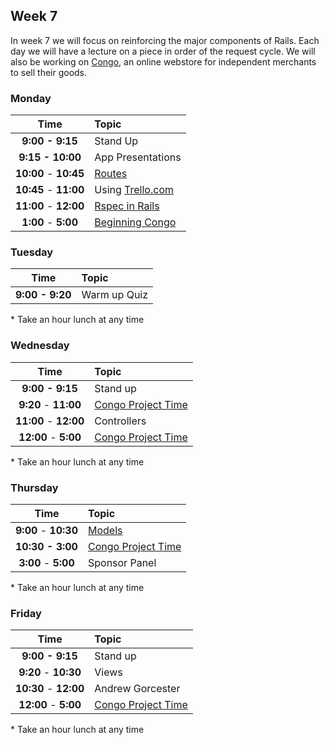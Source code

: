## Week 7

In week 7 we will focus on reinforcing the major components of Rails. Each day we will have a lecture on a piece in order of the request cycle. We will also be working on [Congo](congo.md), an online webstore for independent merchants to sell their goods.



### Monday

| Time              | Topic               |
|:-----------------:|:--------------------|
| **9:00 - 9:15**   | Stand Up            |
| **9:15 - 10:00**  | App Presentations   |
| **10:00** - **10:45** | [Routes](monday/routes.md)          |
| **10:45** - **11:00** | Using [Trello.com](http://trello.com)          |
| **11:00** - **12:00** | [Rspec in Rails](monday/rspec-with-rails.md)          |
| **1:00** - **5:00** | [Beginning Congo](congo.md)|


### Tuesday

| Time              | Topic                       |
|:-----------------:|:----------------------------|
| **9:00 - 9:20**   | Warm up Quiz                |



\* Take an hour lunch at any time

### Wednesday

| Time              | Topic               |
|:-----------------:|:--------------------|
| **9:00 - 9:15**   | Stand up            |
| **9:20** - **11:00** | [Congo Project Time](congo.md)|
| **11:00** - **12:00** |  Controllers         |
| **12:00** - **5:00** | [Congo Project Time](congo.md)|

\* Take an hour lunch at any time

### Thursday

| Time              | Topic               |
|:-----------------:|:--------------------|
| **9:00** - **10:30** |  [Models](thursday/active-record.md) |
| **10:30 - 3:00**   | [Congo Project Time](congo.md) |
| **3:00** - **5:00** | Sponsor Panel |


\* Take an hour lunch at any time

### Friday

| Time              | Topic               |
|:-----------------:|:--------------------|
| **9:00 - 9:15**   | Stand up            |
| **9:20** - **10:30** | Views            |
| **10:30** - **12:00** |  Andrew Gorcester |
| **12:00** - **5:00** | [Congo Project Time](congo.md)|

\* Take an hour lunch at any time
